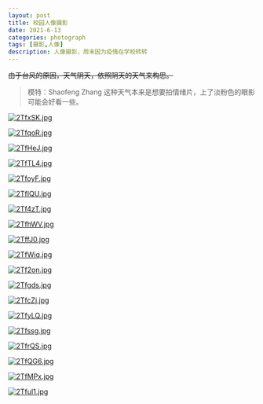 ```yaml
---
layout: post
title: 校园人像摄影
date: 2021-6-13
categories: photograph
tags: [摄影,人像]
description: 人像摄影，周末因为疫情在学校转转
---
```

~~由于台风的原因，天气阴天，依照阴天的天气来构思。~~

>模特：Shaofeng Zhang
>这种天气本来是想要拍情绪片，上了淡粉色的眼影可能会好看一些。

[![2TfxSK.jpg](https://z3.ax1x.com/2021/06/14/2TfxSK.jpg)](https://imgtu.com/i/2TfxSK)

[![2TfqoR.jpg](https://z3.ax1x.com/2021/06/14/2TfqoR.jpg)](https://imgtu.com/i/2TfqoR)

[![2TfHeJ.jpg](https://z3.ax1x.com/2021/06/14/2TfHeJ.jpg)](https://imgtu.com/i/2TfHeJ)

[![2TfTL4.jpg](https://z3.ax1x.com/2021/06/14/2TfTL4.jpg)](https://imgtu.com/i/2TfTL4)

[![2TfoyF.jpg](https://z3.ax1x.com/2021/06/14/2TfoyF.jpg)](https://imgtu.com/i/2TfoyF)

[![2TfIQU.jpg](https://z3.ax1x.com/2021/06/14/2TfIQU.jpg)](https://imgtu.com/i/2TfIQU)

[![2Tf4zT.jpg](https://z3.ax1x.com/2021/06/14/2Tf4zT.jpg)](https://imgtu.com/i/2Tf4zT)

[![2TfhWV.jpg](https://z3.ax1x.com/2021/06/14/2TfhWV.jpg)](https://imgtu.com/i/2TfhWV)

[![2TffJ0.jpg](https://z3.ax1x.com/2021/06/14/2TffJ0.jpg)](https://imgtu.com/i/2TffJ0)

[![2TfWiq.jpg](https://z3.ax1x.com/2021/06/14/2TfWiq.jpg)](https://imgtu.com/i/2TfWiq)

[![2Tf2on.jpg](https://z3.ax1x.com/2021/06/14/2Tf2on.jpg)](https://imgtu.com/i/2Tf2on)

[![2Tfgds.jpg](https://z3.ax1x.com/2021/06/14/2Tfgds.jpg)](https://imgtu.com/i/2Tfgds)

[![2TfcZj.jpg](https://z3.ax1x.com/2021/06/14/2TfcZj.jpg)](https://imgtu.com/i/2TfcZj)

[![2TfyLQ.jpg](https://z3.ax1x.com/2021/06/14/2TfyLQ.jpg)](https://imgtu.com/i/2TfyLQ)

[![2Tfssg.jpg](https://z3.ax1x.com/2021/06/14/2Tfssg.jpg)](https://imgtu.com/i/2Tfssg)

[![2TfrQS.jpg](https://z3.ax1x.com/2021/06/14/2TfrQS.jpg)](https://imgtu.com/i/2TfrQS)

[![2TfQG6.jpg](https://z3.ax1x.com/2021/06/14/2TfQG6.jpg)](https://imgtu.com/i/2TfQG6)

[![2TfMPx.jpg](https://z3.ax1x.com/2021/06/14/2TfMPx.jpg)](https://imgtu.com/i/2TfMPx)

[![2TfuI1.jpg](https://z3.ax1x.com/2021/06/14/2TfuI1.jpg)](https://imgtu.com/i/2TfuI1)













